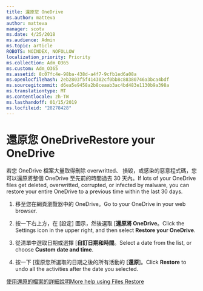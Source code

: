```yaml
---
title: 還原您 OneDrive
ms.author: matteva
author: matteva
manager: scotv
ms.date: 4/25/2018
ms.audience: Admin
ms.topic: article
ROBOTS: NOINDEX, NOFOLLOW
localization_priority: Priority
ms.collection: Adm_O365
ms.custom: Adm_O365
ms.assetid: 8c07fc4e-98ba-438d-a4f7-9cfb1ed6a08a
ms.openlocfilehash: 2eb2803f5f414302cf0bb8c88380746a3bca4bdf
ms.sourcegitcommit: d6ea5e9458a2b8ceaab3ac4bd483e1130b9a398a
ms.translationtype: MT
ms.contentlocale: zh-TW
ms.lasthandoff: 01/15/2019
ms.locfileid: "28278428"
---
```

# <a name="restore-your-onedrive"></a><span data-ttu-id="0eab0-102">還原您 OneDrive</span><span class="sxs-lookup"><span data-stu-id="0eab0-102">Restore your OneDrive</span></span>

<span data-ttu-id="0eab0-103">若您 OneDrive 檔案大量取得刪除 overwritted、 損毀，或感染的惡意程式碼，您可以還原將整個 OneDrive 至先前的時間過去 30 天內。</span><span class="sxs-lookup"><span data-stu-id="0eab0-103">If lots of your OneDrive files get deleted, overwritted, corrupted, or infected by malware, you can restore your entire OneDrive to a previous time within the last 30 days.</span></span>
  
1. <span data-ttu-id="0eab0-104">移至您在網頁瀏覽器中的 OneDrive。</span><span class="sxs-lookup"><span data-stu-id="0eab0-104">Go to your OneDrive in your web browser.</span></span>
    
2. <span data-ttu-id="0eab0-105">按一下右上方，在 [設定] 圖示，然後選取 [**還原將 OneDrive**。</span><span class="sxs-lookup"><span data-stu-id="0eab0-105">Click the Settings icon in the upper right, and then select **Restore your OneDrive**.</span></span>
    
3. <span data-ttu-id="0eab0-106">從清單中選取日期或選擇 [**自訂日期和時間**。</span><span class="sxs-lookup"><span data-stu-id="0eab0-106">Select a date from the list, or choose **Custom date and time**.</span></span>
    
4. <span data-ttu-id="0eab0-107">按一下 [復原您所選取的日期之後的所有活動的 [**還原**]。</span><span class="sxs-lookup"><span data-stu-id="0eab0-107">Click **Restore** to undo all the activities after the date you selected.</span></span> 
    
[<span data-ttu-id="0eab0-108">使用還原的檔案的詳細說明</span><span class="sxs-lookup"><span data-stu-id="0eab0-108">More help using Files Restore</span></span>](https://go.microsoft.com/fwlink/?linkid=872874)
  

